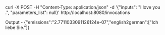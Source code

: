 curl -X POST -H "Content-Type: application/json" -d '{"inputs": "I love  you .", "parameters_list": null}' http://localhost:8080/invocations

Output - {"emissions":"2.7711033091126124e-07","english2german":["Ich liebe Sie."]}
